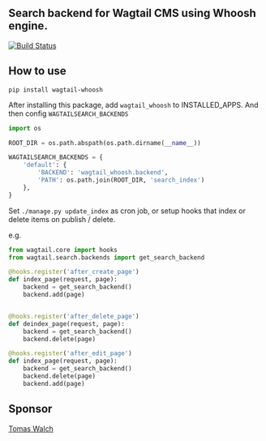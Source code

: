 ## Search backend for Wagtail CMS using Whoosh engine.

[![Build Status](https://travis-ci.org/AccordBox/wagtail-whoosh.svg?branch=master)](https://travis-ci.org/AccordBox/wagtail-whoosh)

## How to use

`pip install wagtail-whoosh`

After installing this package, add `wagtail_whoosh` to INSTALLED_APPS. And then config `WAGTAILSEARCH_BACKENDS`

```python
import os

ROOT_DIR = os.path.abspath(os.path.dirname(__name__))

WAGTAILSEARCH_BACKENDS = {
    'default': {
        'BACKEND': 'wagtail_whoosh.backend',
        'PATH': os.path.join(ROOT_DIR, 'search_index')
    },
}
```

Set `./manage.py update_index` as cron job, or setup hooks that index or delete items on publish / delete.

e.g.

```python
from wagtail.core import hooks
from wagtail.search.backends import get_search_backend

@hooks.register('after_create_page')
def index_page(request, page):
    backend = get_search_backend()
    backend.add(page)


@hooks.register('after_delete_page')
def deindex_page(request, page):
    backend = get_search_backend()
    backend.delete(page)

@hooks.register('after_edit_page')
def index_page(request, page):
    backend = get_search_backend()
    backend.delete(page)
    backend.add(page)
```



## Sponsor

[Tomas Walch](https://github.com/tjwalch)
